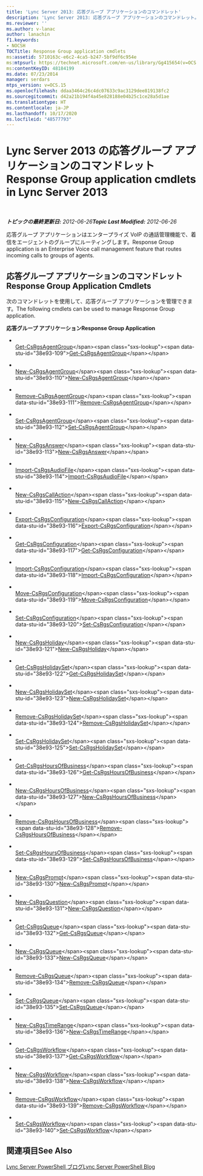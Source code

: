 ```yaml
---
title: 'Lync Server 2013: 応答グループ アプリケーションのコマンドレット'
description: 'Lync Server 2013: 応答グループ アプリケーションのコマンドレット。'
ms.reviewer: ''
ms.author: v-lanac
author: lanachin
f1.keywords:
- NOCSH
TOCTitle: Response Group application cmdlets
ms:assetid: 5710163c-e6c2-4ca5-b247-5bf9df6c954e
ms:mtpsurl: https://technet.microsoft.com/en-us/library/Gg415654(v=OCS.15)
ms:contentKeyID: 48184199
ms.date: 07/23/2014
manager: serdars
mtps_version: v=OCS.15
ms.openlocfilehash: ddaa3464c26c4dc07633c9ac3129dee819138fc2
ms.sourcegitcommit: d42a21b194f4a45e828188e04b25c1ce28a5d1ae
ms.translationtype: HT
ms.contentlocale: ja-JP
ms.lasthandoff: 10/17/2020
ms.locfileid: "48577793"
---
```

# <a name="response-group-application-cmdlets-in-lync-server-2013"></a><span data-ttu-id="38e93-103">Lync Server 2013 の応答グループ アプリケーションのコマンドレット</span><span class="sxs-lookup"><span data-stu-id="38e93-103">Response Group application cmdlets in Lync Server 2013</span></span>

<div data-xmlns="http://www.w3.org/1999/xhtml">

<div class="topic" data-xmlns="http://www.w3.org/1999/xhtml" data-msxsl="urn:schemas-microsoft-com:xslt" data-cs="https://msdn.microsoft.com/">

<div data-asp="https://msdn2.microsoft.com/asp">



</div>

<div id="mainSection">

<div id="mainBody">

<span> </span>

<span data-ttu-id="38e93-104">_**トピックの最終更新日:** 2012-06-26_</span><span class="sxs-lookup"><span data-stu-id="38e93-104">_**Topic Last Modified:** 2012-06-26_</span></span>

<span data-ttu-id="38e93-105">応答グループ アプリケーションはエンタープライズ VoIP の通話管理機能で、着信をエージェントのグループにルーティングします。</span><span class="sxs-lookup"><span data-stu-id="38e93-105">Response Group application is an Enterprise Voice call management feature that routes incoming calls to groups of agents.</span></span>

<div>

## <a name="response-group-application-cmdlets"></a><span data-ttu-id="38e93-106">応答グループ アプリケーションのコマンドレット</span><span class="sxs-lookup"><span data-stu-id="38e93-106">Response Group Application Cmdlets</span></span>

<span data-ttu-id="38e93-107">次のコマンドレットを使用して、応答グループ アプリケーションを管理できます。</span><span class="sxs-lookup"><span data-stu-id="38e93-107">The following cmdlets can be used to manage Response Group application.</span></span>

<span data-ttu-id="38e93-108">**応答グループ アプリケーション**</span><span class="sxs-lookup"><span data-stu-id="38e93-108">**Response Group Application**</span></span>

  - <span></span>  
    <span data-ttu-id="38e93-109">[Get-CsRgsAgentGroup](https://technet.microsoft.com/library/Gg425793(v=OCS.15))</span><span class="sxs-lookup"><span data-stu-id="38e93-109">[Get-CsRgsAgentGroup](https://technet.microsoft.com/library/Gg425793(v=OCS.15))</span></span>

  - <span></span>  
    <span data-ttu-id="38e93-110">[New-CsRgsAgentGroup](https://technet.microsoft.com/library/Gg413065(v=OCS.15))</span><span class="sxs-lookup"><span data-stu-id="38e93-110">[New-CsRgsAgentGroup](https://technet.microsoft.com/library/Gg413065(v=OCS.15))</span></span>

  - <span></span>  
    <span data-ttu-id="38e93-111">[Remove-CsRgsAgentGroup](https://technet.microsoft.com/library/Gg398969(v=OCS.15))</span><span class="sxs-lookup"><span data-stu-id="38e93-111">[Remove-CsRgsAgentGroup](https://technet.microsoft.com/library/Gg398969(v=OCS.15))</span></span>

  - <span></span>  
    <span data-ttu-id="38e93-112">[Set-CsRgsAgentGroup](https://technet.microsoft.com/library/Gg425955(v=OCS.15))</span><span class="sxs-lookup"><span data-stu-id="38e93-112">[Set-CsRgsAgentGroup](https://technet.microsoft.com/library/Gg425955(v=OCS.15))</span></span>

<!-- end list -->

  - <span></span>  
    <span data-ttu-id="38e93-113">[New-CsRgsAnswer](https://technet.microsoft.com/library/Gg412812(v=OCS.15))</span><span class="sxs-lookup"><span data-stu-id="38e93-113">[New-CsRgsAnswer](https://technet.microsoft.com/library/Gg412812(v=OCS.15))</span></span>

<!-- end list -->

  - <span></span>  
    <span data-ttu-id="38e93-114">[Import-CsRgsAudioFile](https://technet.microsoft.com/library/Gg412830(v=OCS.15))</span><span class="sxs-lookup"><span data-stu-id="38e93-114">[Import-CsRgsAudioFile](https://technet.microsoft.com/library/Gg412830(v=OCS.15))</span></span>

<!-- end list -->

  - <span></span>  
    <span data-ttu-id="38e93-115">[New-CsRgsCallAction](https://technet.microsoft.com/library/Gg398136(v=OCS.15))</span><span class="sxs-lookup"><span data-stu-id="38e93-115">[New-CsRgsCallAction](https://technet.microsoft.com/library/Gg398136(v=OCS.15))</span></span>

<!-- end list -->

  - <span></span>  
    <span data-ttu-id="38e93-116">[Export-CsRgsConfiguration](https://technet.microsoft.com/library/JJ205011(v=OCS.15))</span><span class="sxs-lookup"><span data-stu-id="38e93-116">[Export-CsRgsConfiguration](https://technet.microsoft.com/library/JJ205011(v=OCS.15))</span></span>

  - <span></span>  
    <span data-ttu-id="38e93-117">[Get-CsRgsConfiguration](https://technet.microsoft.com/library/Gg412762(v=OCS.15))</span><span class="sxs-lookup"><span data-stu-id="38e93-117">[Get-CsRgsConfiguration](https://technet.microsoft.com/library/Gg412762(v=OCS.15))</span></span>

  - <span></span>  
    <span data-ttu-id="38e93-118">[Import-CsRgsConfiguration](https://technet.microsoft.com/library/JJ205245(v=OCS.15))</span><span class="sxs-lookup"><span data-stu-id="38e93-118">[Import-CsRgsConfiguration](https://technet.microsoft.com/library/JJ205245(v=OCS.15))</span></span>

  - <span></span>  
    <span data-ttu-id="38e93-119">[Move-CsRgsConfiguration](https://technet.microsoft.com/library/Gg398782(v=OCS.15))</span><span class="sxs-lookup"><span data-stu-id="38e93-119">[Move-CsRgsConfiguration](https://technet.microsoft.com/library/Gg398782(v=OCS.15))</span></span>

  - <span></span>  
    <span data-ttu-id="38e93-120">[Set-CsRgsConfiguration](https://technet.microsoft.com/library/Gg425728(v=OCS.15))</span><span class="sxs-lookup"><span data-stu-id="38e93-120">[Set-CsRgsConfiguration](https://technet.microsoft.com/library/Gg425728(v=OCS.15))</span></span>

<!-- end list -->

  - <span></span>  
    <span data-ttu-id="38e93-121">[New-CsRgsHoliday](https://technet.microsoft.com/library/Gg398075(v=OCS.15))</span><span class="sxs-lookup"><span data-stu-id="38e93-121">[New-CsRgsHoliday](https://technet.microsoft.com/library/Gg398075(v=OCS.15))</span></span>

<!-- end list -->

  - <span></span>  
    <span data-ttu-id="38e93-122">[Get-CsRgsHolidaySet](https://technet.microsoft.com/library/Gg412983(v=OCS.15))</span><span class="sxs-lookup"><span data-stu-id="38e93-122">[Get-CsRgsHolidaySet](https://technet.microsoft.com/library/Gg412983(v=OCS.15))</span></span>

  - <span></span>  
    <span data-ttu-id="38e93-123">[New-CsRgsHolidaySet](https://technet.microsoft.com/library/Gg398403(v=OCS.15))</span><span class="sxs-lookup"><span data-stu-id="38e93-123">[New-CsRgsHolidaySet](https://technet.microsoft.com/library/Gg398403(v=OCS.15))</span></span>

  - <span></span>  
    <span data-ttu-id="38e93-124">[Remove-CsRgsHolidaySet](https://technet.microsoft.com/library/Gg398521(v=OCS.15))</span><span class="sxs-lookup"><span data-stu-id="38e93-124">[Remove-CsRgsHolidaySet](https://technet.microsoft.com/library/Gg398521(v=OCS.15))</span></span>

  - <span></span>  
    <span data-ttu-id="38e93-125">[Set-CsRgsHolidaySet](https://technet.microsoft.com/library/Gg398736(v=OCS.15))</span><span class="sxs-lookup"><span data-stu-id="38e93-125">[Set-CsRgsHolidaySet](https://technet.microsoft.com/library/Gg398736(v=OCS.15))</span></span>

<!-- end list -->

  - <span></span>  
    <span data-ttu-id="38e93-126">[Get-CsRgsHoursOfBusiness](https://technet.microsoft.com/library/Gg398284(v=OCS.15))</span><span class="sxs-lookup"><span data-stu-id="38e93-126">[Get-CsRgsHoursOfBusiness](https://technet.microsoft.com/library/Gg398284(v=OCS.15))</span></span>

  - <span></span>  
    <span data-ttu-id="38e93-127">[New-CsRgsHoursOfBusiness](https://technet.microsoft.com/library/Gg398291(v=OCS.15))</span><span class="sxs-lookup"><span data-stu-id="38e93-127">[New-CsRgsHoursOfBusiness](https://technet.microsoft.com/library/Gg398291(v=OCS.15))</span></span>

  - <span></span>  
    <span data-ttu-id="38e93-128">[Remove-CsRgsHoursOfBusiness](https://technet.microsoft.com/library/Gg398568(v=OCS.15))</span><span class="sxs-lookup"><span data-stu-id="38e93-128">[Remove-CsRgsHoursOfBusiness](https://technet.microsoft.com/library/Gg398568(v=OCS.15))</span></span>

  - <span></span>  
    <span data-ttu-id="38e93-129">[Set-CsRgsHoursOfBusiness](https://technet.microsoft.com/library/Gg412929(v=OCS.15))</span><span class="sxs-lookup"><span data-stu-id="38e93-129">[Set-CsRgsHoursOfBusiness](https://technet.microsoft.com/library/Gg412929(v=OCS.15))</span></span>

<!-- end list -->

  - <span></span>  
    <span data-ttu-id="38e93-130">[New-CsRgsPrompt](https://technet.microsoft.com/library/Gg398486(v=OCS.15))</span><span class="sxs-lookup"><span data-stu-id="38e93-130">[New-CsRgsPrompt](https://technet.microsoft.com/library/Gg398486(v=OCS.15))</span></span>

<!-- end list -->

  - <span></span>  
    <span data-ttu-id="38e93-131">[New-CsRgsQuestion](https://technet.microsoft.com/library/Gg398186(v=OCS.15))</span><span class="sxs-lookup"><span data-stu-id="38e93-131">[New-CsRgsQuestion](https://technet.microsoft.com/library/Gg398186(v=OCS.15))</span></span>

<!-- end list -->

  - <span></span>  
    <span data-ttu-id="38e93-132">[Get-CsRgsQueue](https://technet.microsoft.com/library/Gg412759(v=OCS.15))</span><span class="sxs-lookup"><span data-stu-id="38e93-132">[Get-CsRgsQueue](https://technet.microsoft.com/library/Gg412759(v=OCS.15))</span></span>

  - <span></span>  
    <span data-ttu-id="38e93-133">[New-CsRgsQueue](https://technet.microsoft.com/library/Gg398989(v=OCS.15))</span><span class="sxs-lookup"><span data-stu-id="38e93-133">[New-CsRgsQueue](https://technet.microsoft.com/library/Gg398989(v=OCS.15))</span></span>

  - <span></span>  
    <span data-ttu-id="38e93-134">[Remove-CsRgsQueue](https://technet.microsoft.com/library/Gg398576(v=OCS.15))</span><span class="sxs-lookup"><span data-stu-id="38e93-134">[Remove-CsRgsQueue](https://technet.microsoft.com/library/Gg398576(v=OCS.15))</span></span>

  - <span></span>  
    <span data-ttu-id="38e93-135">[Set-CsRgsQueue](https://technet.microsoft.com/library/Gg412947(v=OCS.15))</span><span class="sxs-lookup"><span data-stu-id="38e93-135">[Set-CsRgsQueue](https://technet.microsoft.com/library/Gg412947(v=OCS.15))</span></span>

<!-- end list -->

  - <span></span>  
    <span data-ttu-id="38e93-136">[New-CsRgsTimeRange](https://technet.microsoft.com/library/Gg399040(v=OCS.15))</span><span class="sxs-lookup"><span data-stu-id="38e93-136">[New-CsRgsTimeRange](https://technet.microsoft.com/library/Gg399040(v=OCS.15))</span></span>

<!-- end list -->

  - <span></span>  
    <span data-ttu-id="38e93-137">[Get-CsRgsWorkflow](https://technet.microsoft.com/library/Gg425766(v=OCS.15))</span><span class="sxs-lookup"><span data-stu-id="38e93-137">[Get-CsRgsWorkflow](https://technet.microsoft.com/library/Gg425766(v=OCS.15))</span></span>

  - <span></span>  
    <span data-ttu-id="38e93-138">[New-CsRgsWorkflow](https://technet.microsoft.com/library/Gg398246(v=OCS.15))</span><span class="sxs-lookup"><span data-stu-id="38e93-138">[New-CsRgsWorkflow](https://technet.microsoft.com/library/Gg398246(v=OCS.15))</span></span>

  - <span></span>  
    <span data-ttu-id="38e93-139">[Remove-CsRgsWorkflow](https://technet.microsoft.com/library/Gg398765(v=OCS.15))</span><span class="sxs-lookup"><span data-stu-id="38e93-139">[Remove-CsRgsWorkflow](https://technet.microsoft.com/library/Gg398765(v=OCS.15))</span></span>

  - <span></span>  
    <span data-ttu-id="38e93-140">[Set-CsRgsWorkflow](https://technet.microsoft.com/library/Gg425845(v=OCS.15))</span><span class="sxs-lookup"><span data-stu-id="38e93-140">[Set-CsRgsWorkflow](https://technet.microsoft.com/library/Gg425845(v=OCS.15))</span></span>

</div>

<div>

## <a name="see-also"></a><span data-ttu-id="38e93-141">関連項目</span><span class="sxs-lookup"><span data-stu-id="38e93-141">See Also</span></span>


[<span data-ttu-id="38e93-142">Lync Server PowerShell ブログ</span><span class="sxs-lookup"><span data-stu-id="38e93-142">Lync Server PowerShell Blog</span></span>](https://go.microsoft.com/fwlink/p/?linkid=203150)  
  

</div>

</div>

<span> </span>

</div>

</div>

</div>

